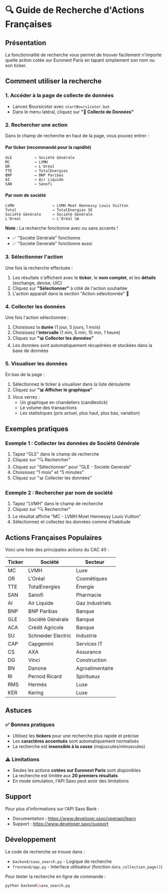 # 🔍 Guide de Recherche d'Actions Françaises

## Présentation

La fonctionnalité de recherche vous permet de trouver facilement n'importe quelle action cotée sur Euronext Paris en tapant simplement son nom ou son ticker.

## Comment utiliser la recherche

### 1. Accéder à la page de collecte de données
- Lancez Boursicotor avec `startBoursicotor.bat`
- Dans le menu latéral, cliquez sur **"💾 Collecte de Données"**

### 2. Rechercher une action

Dans le champ de recherche en haut de la page, vous pouvez entrer :

#### **Par ticker** (recommandé pour la rapidité)
```
GLE          → Société Générale
MC           → LVMH
OR           → L'Oréal
TTE          → TotalEnergies
BNP          → BNP Paribas
AI           → Air Liquide
SAN          → Sanofi
```

#### **Par nom de société**
```
LVMH                 → LVMH Moet Hennessy Louis Vuitton
Total                → TotalEnergies SE
Société Générale     → Société Générale
L'Oreal              → L'Oréal SA
```

**Note :** La recherche fonctionne avec ou sans accents !
- ✅ "Société Générale" fonctionne
- ✅ "Societe Generale" fonctionne aussi

### 3. Sélectionner l'action

Une fois la recherche effectuée :
1. Les résultats s'affichent avec le **ticker**, le **nom complet**, et les **détails** (exchange, devise, UIC)
2. Cliquez sur **"Sélectionner"** à côté de l'action souhaitée
3. L'action apparaît dans la section "Action sélectionnée" 🎯

### 4. Collecter les données

Une fois l'action sélectionnée :
1. Choisissez la **durée** (1 jour, 5 jours, 1 mois)
2. Choisissez l'**intervalle** (1 min, 5 min, 15 min, 1 heure)
3. Cliquez sur **"📊 Collecter les données"**
4. Les données sont automatiquement récupérées et stockées dans la base de données

### 5. Visualiser les données

En bas de la page :
1. Sélectionnez le ticker à visualiser dans la liste déroulante
2. Cliquez sur **"📊 Afficher le graphique"**
3. Vous verrez :
   - Un graphique en chandeliers (candlestick)
   - Le volume des transactions
   - Les statistiques (prix actuel, plus haut, plus bas, variation)

## Exemples pratiques

### Exemple 1 : Collecter les données de Société Générale
1. Tapez "GLE" dans le champ de recherche
2. Cliquez sur "🔍 Rechercher"
3. Cliquez sur "Sélectionner" pour "GLE - Societe Generale"
4. Choisissez "1 mois" et "5 minutes"
5. Cliquez sur "📊 Collecter les données"

### Exemple 2 : Rechercher par nom de société
1. Tapez "LVMH" dans le champ de recherche
2. Cliquez sur "🔍 Rechercher"
3. Le résultat affiche "MC - LVMH Moet Hennessy Louis Vuitton"
4. Sélectionnez et collectez les données comme d'habitude

## Actions Françaises Populaires

Voici une liste des principales actions du CAC 40 :

| Ticker | Société | Secteur |
|--------|---------|---------|
| MC     | LVMH | Luxe |
| OR     | L'Oréal | Cosmétiques |
| TTE    | TotalEnergies | Énergie |
| SAN    | Sanofi | Pharmacie |
| AI     | Air Liquide | Gaz industriels |
| BNP    | BNP Paribas | Banque |
| GLE    | Société Générale | Banque |
| ACA    | Crédit Agricole | Banque |
| SU     | Schneider Electric | Industrie |
| CAP    | Capgemini | Services IT |
| CS     | AXA | Assurance |
| DG     | Vinci | Construction |
| BN     | Danone | Agroalimentaire |
| RI     | Pernod Ricard | Spiritueux |
| RMS    | Hermès | Luxe |
| KER    | Kering | Luxe |

## Astuces

### ✅ Bonnes pratiques
- Utilisez les **tickers** pour une recherche plus rapide et précise
- Les **caractères accentués** sont automatiquement normalisés
- La recherche est **insensible à la casse** (majuscules/minuscules)

### ⚠️ Limitations
- Seules les actions **cotées sur Euronext Paris** sont disponibles
- La recherche est limitée aux **20 premiers résultats**
- En mode simulation, l'API Saxo peut avoir des limitations

## Support

Pour plus d'informations sur l'API Saxo Bank :
- Documentation : https://www.developer.saxo/openapi/learn
- Support : https://www.developer.saxo/support

## Développement

Le code de recherche se trouve dans :
- `backend/saxo_search.py` - Logique de recherche
- `frontend/app.py` - Interface utilisateur (fonction `data_collection_page()`)

Pour tester la recherche en ligne de commande :
```bash
python backend\saxo_search.py
```
